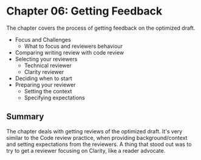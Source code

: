 # Chapter 06: Getting Feedback

The chapter covers the process of getting feedback on the optimized draft.

- Focus and Challenges
  - What to focus and reviewers behaviour
- Comparing writing review with code review
- Selecting your reviewers
  - Technical reviewer
  - Clarity reviewer
- Deciding when to start
- Preparing your reviewer
  - Setting the context
  - Specifying expectations

## Summary

The chapter deals with getting reviews of the optimized draft.
It's very similar to the Code review practice, when providing background/context and setting expectations from the reviewers.
A thing that stood out was to try to get a reviewer focusing on Clarity, like a reader advocate.


